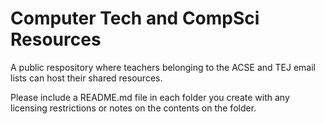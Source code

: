 # Computer Tech and CompSci Resources

A public respository where teachers belonging to the ACSE and TEJ email lists can host their shared resources. 

Please include a README.md file in each folder you create with any licensing restrictions or notes on the contents on the folder. 
